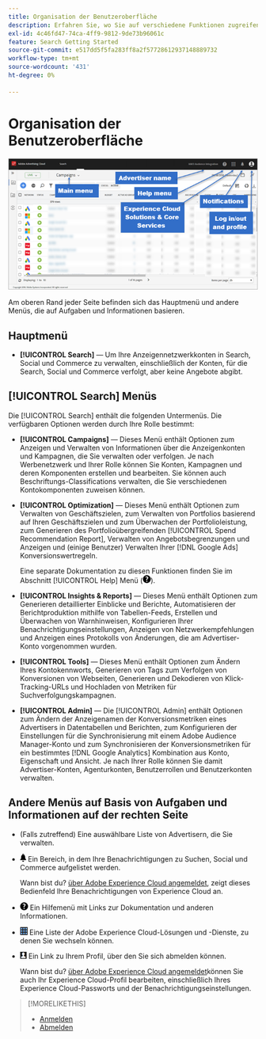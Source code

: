 ```yaml
---
title: Organisation der Benutzeroberfläche
description: Erfahren Sie, wo Sie auf verschiedene Funktionen zugreifen können.
exl-id: 4c46fd47-74ca-4ff9-9812-9de73b96061c
feature: Search Getting Started
source-git-commit: e517dd5f5fa283ff8a2f57728612937148889732
workflow-type: tm+mt
source-wordcount: '431'
ht-degree: 0%

---
```


# Organisation der Benutzeroberfläche

![Benutzeroberfläche](/help/search-social-commerce/assets/ui.png "Benutzeroberfläche")

Am oberen Rand jeder Seite befinden sich das Hauptmenü und andere Menüs, die auf Aufgaben und Informationen basieren.

## Hauptmenü

* **[!UICONTROL Search]** — Um Ihre Anzeigennetzwerkkonten in Search, Social und Commerce zu verwalten, einschließlich der Konten, für die Search, Social und Commerce verfolgt, aber keine Angebote abgibt.

## [!UICONTROL Search] Menüs

Die [!UICONTROL Search] enthält die folgenden Untermenüs. Die verfügbaren Optionen werden durch Ihre Rolle bestimmt:

* **[!UICONTROL Campaigns]** — Dieses Menü enthält Optionen zum Anzeigen und Verwalten von Informationen über die Anzeigenkonten und Kampagnen, die Sie verwalten oder verfolgen. Je nach Werbenetzwerk und Ihrer Rolle können Sie Konten, Kampagnen und deren Komponenten erstellen und bearbeiten. Sie können auch Beschriftungs-Classifications verwalten, die Sie verschiedenen Kontokomponenten zuweisen können.

* **[!UICONTROL Optimization]** — Dieses Menü enthält Optionen zum Verwalten von Geschäftszielen, zum Verwalten von Portfolios basierend auf Ihren Geschäftszielen und zum Überwachen der Portfolioleistung, zum Generieren des Portfolioübergreifenden [!UICONTROL Spend Recommendation Report], Verwalten von Angebotsbegrenzungen und Anzeigen und (einige Benutzer) Verwalten Ihrer [!DNL Google Ads] Konversionswertregeln.

  Eine separate Dokumentation zu diesen Funktionen finden Sie im Abschnitt [!UICONTROL Help] Menü (![Hilfe-Menü](/help/search-social-commerce/assets/help-main-menu.png "Hilfe-Menü")).

* **[!UICONTROL Insights & Reports]** — Dieses Menü enthält Optionen zum Generieren detaillierter Einblicke und Berichte, Automatisieren der Berichtproduktion mithilfe von Tabellen-Feeds, Erstellen und Überwachen von Warnhinweisen, Konfigurieren Ihrer Benachrichtigungseinstellungen, Anzeigen von Netzwerkempfehlungen und Anzeigen eines Protokolls von Änderungen, die am Advertiser-Konto vorgenommen wurden.

* **[!UICONTROL Tools]** — Dieses Menü enthält Optionen zum Ändern Ihres Kontokennworts, Generieren von Tags zum Verfolgen von Konversionen von Webseiten, Generieren und Dekodieren von Klick-Tracking-URLs und Hochladen von Metriken für Suchverfolgungskampagnen.

* **[!UICONTROL Admin]** — Die [!UICONTROL Admin] enthält Optionen zum Ändern der Anzeigenamen der Konversionsmetriken eines Advertisers in Datentabellen und Berichten, zum Konfigurieren der Einstellungen für die Synchronisierung mit einem Adobe Audience Manager-Konto und zum Synchronisieren der Konversionsmetriken für ein bestimmtes [!DNL Google Analytics] Kombination aus Konto, Eigenschaft und Ansicht. Je nach Ihrer Rolle können Sie damit Advertiser-Konten, Agenturkonten, Benutzerrollen und Benutzerkonten verwalten.

## Andere Menüs auf Basis von Aufgaben und Informationen auf der rechten Seite

* (Falls zutreffend) Eine auswählbare Liste von Advertisern, die Sie verwalten.

* ![Warnhinweise](/help/search-social-commerce/assets/notifications-panel.png "Warnhinweis-Benachrichtigungen") Ein Bereich, in dem Ihre Benachrichtigungen zu Suchen, Social und Commerce aufgelistet werden.

  Wann bist du? [über Adobe Experience Cloud angemeldet](log-in.md), zeigt dieses Bedienfeld Ihre Benachrichtigungen von Experience Cloud an.

* ![Hilfe-Menü](/help/search-social-commerce/assets/help-main-menu.png "Hilfe-Menü") Ein Hilfemenü mit Links zur Dokumentation und anderen Informationen.

* ![Lösungsschalter](/help/search-social-commerce/assets/menu-icon.png "Lösungsschalter") Eine Liste der Adobe Experience Cloud-Lösungen und -Dienste, zu denen Sie wechseln können.

* ![Benutzerprofil](/help/search-social-commerce/assets/user-profile.png "Benutzerprofil") Ein Link zu Ihrem Profil, über den Sie sich abmelden können.

  Wann bist du? [über Adobe Experience Cloud angemeldet](log-in.md)können Sie auch Ihr Experience Cloud-Profil bearbeiten, einschließlich Ihres Experience Cloud-Passworts und der Benachrichtigungseinstellungen.

>[!MORELIKETHIS]
>
>* [Anmelden](log-in.md)
>* [Abmelden](log-out.md)

